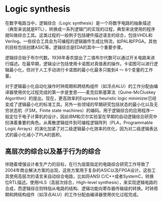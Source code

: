 # Logic synthesis

在数字电路当中，逻辑综合（Logic synthesis）是一个将数字电路的抽象描述（典型来说就是RTL），转换成一系列逻辑门的实现的过程，典型来说使用的程序就叫做综合工具。这类过程的一般例子包括硬件描述语言的综合，包括VHDL和Verilog。一些综合工具会为可编程的逻辑器件生成比特流，如PAL和FPGA。其他的目标包括创建ASIC等。逻辑综合是EDA的其中一个重要步骤。

逻辑综合始于布尔代数。1938年香农提出了二值布尔代数可以通过开关电路来进行描述。在最早期，逻辑设计包括使用卡诺图对真值表的操作。卡诺图可以进行逻辑最小化，但对于人工手动进行卡诺图的最小化最多只能到4 ～ 6个变量的工作量。

对于逻辑最小化自动化操作时钟周期和跨结构组件（如浮点ALU）的工作分配由编译器使用优化过程完成的第一步是奎恩——麦克拉斯基算法（Quine-McCluskey Algorithm）的提出。现在，更高效率的Espresso heuristic logic minimizer已经变成了逻辑最小化的标准工具。另外一些领域的早期研究包括状态的最小化以及无穷状态机（FSM，Finite state machines）的编码。用于逻辑综合的应用程序一般定位于电子计算机的设计，因此IBM和贝尔实验室在早期的自动逻辑综合研究中扮演着重要的角色。从离散逻辑组件到可编程逻辑阵列（PLA，Programmable Logic Arrays）的演化加紧了对二级逻辑最小化效率的优化，因为对二级逻辑表达式的最小化减小了PLA的面积。

## 高层次的综合以及基于行为的综合

伴随着增强设计者生产力的目标，在行为层面指定的电路综合研究工作导致了2004年商业解决方案的出现，这些方案用于复杂的ASIC以及FPGA设计。这些工具使用高层次的语言来自动综合电路，比如将ANSI C/C++或者SystemC，转换位RTL描述。使用HLS（高层次综合，High-level synthesis），来实现逻辑电路的合成，而逻辑综合则特指从电路的结构、逻辑功能向寄存器传输级的转换。时钟周期和跨结构组件（如浮点ALU）的工作分配由编译器使用优化过程完成。
